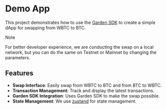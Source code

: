 # Demo App

This project demonstrates how to use the [Garden SDK](https://docs.garden.finance/developers/sdk/) to create a simple dApp for swapping from WBTC to BTC.

> [!NOTE]
> For better developer experience, we are conducting the swap on a local network, but you can do the same on Testnet or Mainnet by changing the parameters.

## Features

- **Swap Interface**: Easily swap from WBTC to BTC and from BTC to WBTC.
- **Transaction Management**: Track and display the latest transactions.
- **Garden SDK Integration**: Uses Garden SDK to make the swap possible.
- **State Management**: We use [zustand](https://zustand-demo.pmnd.rs/) for state management.
